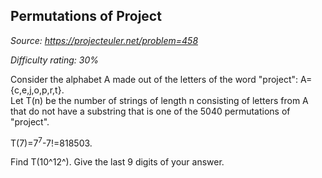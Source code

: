 Permutations of Project
-----------------------

*Source: https://projecteuler.net/problem=458*


*Difficulty rating: 30%*

Consider the alphabet A made out of the letters of the word "project":
A={c,e,j,o,p,r,t}.\
 Let T(n) be the number of strings of length n consisting of letters
from A that do not have a substring that is one of the 5040 permutations
of "project".

T(7)=7<sup>7</sup>-7!=818503.

Find T(10^12^). Give the last 9 digits of your answer.
